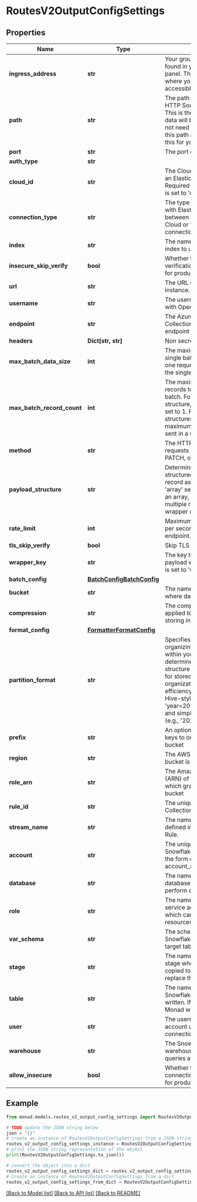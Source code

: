 # RoutesV2OutputConfigSettings


## Properties

Name | Type | Description | Notes
------------ | ------------- | ------------- | -------------
**ingress_address** | **str** | Your group&#39;s ingress address found in your group information panel. This is the hostname where your Cribl instance is accessible. | [optional] 
**path** | **str** | The path you&#39;ve set for your HTTP Source&#39;s HTTP Event API. This is the endpoint path where data will be sent. Note: You do not need to append &#x60;_bulk&#x60; to this path as monad already does this for you. | [optional] 
**port** | **str** | The port of the Splunk instance. | [optional] 
**auth_type** | **str** |  | [optional] 
**cloud_id** | **str** | The Cloud ID for connecting to an Elastic Cloud deployment. Required when connection_type is set to &#39;cloud_id&#39;. | [optional] 
**connection_type** | **str** | The type of connection to use with Elasticsearch. Choose between &#39;cloud_id&#39; for Elastic Cloud or &#39;url&#39; for direct connection. | [optional] 
**index** | **str** | The name of the OpenSearch index to use. | [optional] 
**insecure_skip_verify** | **bool** | Whether to skip TLS certificate verification (not recommended for production). | [optional] 
**url** | **str** | The URL of the Sumo Logic instance. | [optional] 
**username** | **str** | The username for authenticating with OpenSearch. | [optional] 
**endpoint** | **str** | The Azure Monitor Data Collection Rule (DCR) ingestion endpoint URL. | [optional] 
**headers** | **Dict[str, str]** | Non secret headers | [optional] 
**max_batch_data_size** | **int** | The maximum size in KB for a single batch of data to be sent in one request. This does not effect the single payload structure. | [optional] 
**max_batch_record_count** | **int** | The maximum number of records to include in a single batch. For single payload structure, this is automatically set to 1. For other payload structures, this determines the maximum number of records sent in a single request. | [optional] 
**method** | **str** | The HTTP method to use for requests (GET, POST, PUT, PATCH, or DELETE). | [optional] 
**payload_structure** | **str** | Determines how the payload is structured. &#39;single&#39; sends each record as a separate request, &#39;array&#39; sends multiple records as an array, &#39;wrapped&#39; sends multiple records within a wrapper object. | [optional] 
**rate_limit** | **int** | Maximum number of requests per second to send to the endpoint. | [optional] 
**tls_skip_verify** | **bool** | Skip TLS verification. | [optional] 
**wrapper_key** | **str** | The key to use for wrapping the payload when PayloadStructure is set to &#39;wrapped&#39;. | [optional] 
**batch_config** | [**BatchConfigBatchConfig**](BatchConfigBatchConfig.md) |  | [optional] 
**bucket** | **str** | The name of the S3 bucket where data will be stored | [optional] 
**compression** | **str** | The compression method to be applied to the data before storing in S3 | [optional] 
**format_config** | [**FormatterFormatConfig**](FormatterFormatConfig.md) |  | [optional] 
**partition_format** | **str** | Specifies the format for organizing data into partitions within your S3 bucket. This determines the directory structure and naming convention for stored objects, affecting data organization and query efficiency. Examples include Hive-style partitioning (e.g., &#39;year&#x3D;2024/month&#x3D;01/day&#x3D;01&#39;) and simple date-based formats (e.g., &#39;2024/01/01&#39;). | [optional] 
**prefix** | **str** | An optional prefix for S3 object keys to organize data within the bucket | [optional] 
**region** | **str** | The AWS region where the S3 bucket is located | [optional] 
**role_arn** | **str** | The Amazon Resource Name (ARN) of the IAM role to assume which grants access to the S3 bucket | [optional] 
**rule_id** | **str** | The unique identifier of the Data Collection Rule (DCR). | [optional] 
**stream_name** | **str** | The name of the data stream defined in the Data Collection Rule. | [optional] 
**account** | **str** | The unique identifier for your Snowflake account, typically in the form of &#39;organization-account_name&#39;. | [optional] 
**database** | **str** | The name of the Snowflake database to connect to and perform operations on | [optional] 
**role** | **str** | The name of the Role your service account was granted which can access your resources. | [optional] 
**var_schema** | **str** | The schema within the Snowflake database where the target table resides. | [optional] 
**stage** | **str** | The name of the Snowflake stage where the data will be copied to. Monad create or replace the stage. | [optional] 
**table** | **str** | The name of the table in Snowflake where the data will be written. If the table doesn&#39;t exist Monad will create the table. | [optional] 
**user** | **str** | The username of the Snowflake account used to establish the connection. | [optional] 
**warehouse** | **str** | The Snowflake virtual warehouse to use for executing queries and processing data. | [optional] 
**allow_insecure** | **bool** | Whether to allow insecure connections (not recommended for production). | [optional] 

## Example

```python
from monad.models.routes_v2_output_config_settings import RoutesV2OutputConfigSettings

# TODO update the JSON string below
json = "{}"
# create an instance of RoutesV2OutputConfigSettings from a JSON string
routes_v2_output_config_settings_instance = RoutesV2OutputConfigSettings.from_json(json)
# print the JSON string representation of the object
print(RoutesV2OutputConfigSettings.to_json())

# convert the object into a dict
routes_v2_output_config_settings_dict = routes_v2_output_config_settings_instance.to_dict()
# create an instance of RoutesV2OutputConfigSettings from a dict
routes_v2_output_config_settings_from_dict = RoutesV2OutputConfigSettings.from_dict(routes_v2_output_config_settings_dict)
```
[[Back to Model list]](../README.md#documentation-for-models) [[Back to API list]](../README.md#documentation-for-api-endpoints) [[Back to README]](../README.md)


